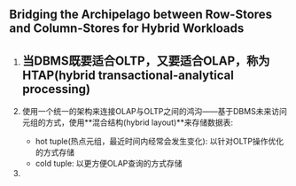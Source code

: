 ## Bridging the Archipelago between Row-Stores and Column-Stores for Hybrid Workloads

1. 当DBMS既要适合OLTP，又要适合OLAP，称为HTAP(hybrid transactional-analytical processing)
   - 
2. 使用一个统一的架构来连接OLAP与OLTP之间的鸿沟——基于DBMS未来访问元组的方式，使用**混合结构(hybrid layout)**来存储数据表:
   - hot tuple(热点元组，最近时间内经常会发生变化): 以针对OLTP操作优化的方式存储
   - cold tuple: 以更方便OLAP查询的方式存储

3. 